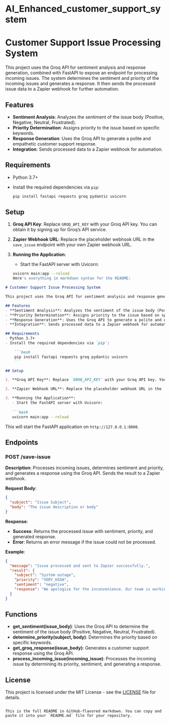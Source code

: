 # AI_Enhanced_customer_support_system

# Customer Support Issue Processing System

This project uses the Groq API for sentiment analysis and response generation, combined with FastAPI to expose an endpoint for processing incoming issues. The system determines the sentiment and priority of the incoming issues and generates a response. It then sends the processed issue data to a Zapier webhook for further automation.

## Features
- **Sentiment Analysis**: Analyzes the sentiment of the issue body (Positive, Negative, Neutral, Frustrated).
- **Priority Determination**: Assigns priority to the issue based on specific keywords.
- **Response Generation**: Uses the Groq API to generate a polite and empathetic customer support response.
- **Integration**: Sends processed data to a Zapier webhook for automation.

## Requirements
- Python 3.7+
- Install the required dependencies via `pip`:

    ```bash
    pip install fastapi requests groq pydantic uvicorn
    ```

## Setup

1. **Groq API Key**: Replace `GROQ_API_KEY` with your Groq API key. You can obtain it by signing up for Groq’s API service.

2. **Zapier Webhook URL**: Replace the placeholder webhook URL in the `save_issue` endpoint with your own Zapier webhook URL.

3. **Running the Application**:
   - Start the FastAPI server with Uvicorn:
   
   ```bash
   uvicorn main:app --reload
   Here's everything in markdown syntax for the README:

```markdown
# Customer Support Issue Processing System

This project uses the Groq API for sentiment analysis and response generation, combined with FastAPI to expose an endpoint for processing incoming issues. The system determines the sentiment and priority of the incoming issues and generates a response. It then sends the processed issue data to a Zapier webhook for further automation.

## Features
- **Sentiment Analysis**: Analyzes the sentiment of the issue body (Positive, Negative, Neutral, Frustrated).
- **Priority Determination**: Assigns priority to the issue based on specific keywords.
- **Response Generation**: Uses the Groq API to generate a polite and empathetic customer support response.
- **Integration**: Sends processed data to a Zapier webhook for automation.

## Requirements
- Python 3.7+
- Install the required dependencies via `pip`:

    ```bash
    pip install fastapi requests groq pydantic uvicorn
    ```

## Setup

1. **Groq API Key**: Replace `GROQ_API_KEY` with your Groq API key. You can obtain it by signing up for Groq’s API service.

2. **Zapier Webhook URL**: Replace the placeholder webhook URL in the `save_issue` endpoint with your own Zapier webhook URL.

3. **Running the Application**:
   - Start the FastAPI server with Uvicorn:
   
   ```bash
   uvicorn main:app --reload
   ```
   This will start the FastAPI application on `http://127.0.0.1:8000`.

## Endpoints

### POST /save-issue

**Description**: Processes incoming issues, determines sentiment and priority, and generates a response using the Groq API. Sends the result to a Zapier webhook.

**Request Body**:
```json
{
  "subject": "Issue Subject",
  "body": "The issue description or body"
}
```

**Response**:
- **Success**: Returns the processed issue with sentiment, priority, and generated response.
- **Error**: Returns an error message if the issue could not be processed.

**Example**:
```json
{
  "message": "Issue processed and sent to Zapier successfully.",
  "result": {
    "subject": "System outage",
    "priority": "VERY_HIGH",
    "sentiment": "negative",
    "response": "We apologize for the inconvenience. Our team is working on resolving the issue."
  }
}
```

## Functions

- **get_sentiment(issue_body)**: Uses the Groq API to determine the sentiment of the issue body (Positive, Negative, Neutral, Frustrated).
- **determine_priority(subject, body)**: Determines the priority based on specific keywords.
- **get_groq_response(issue_body)**: Generates a customer support response using the Groq API.
- **process_incoming_issue(incoming_issue)**: Processes the incoming issue by determining its priority, sentiment, and generating a response.

## License
This project is licensed under the MIT License - see the [LICENSE](LICENSE) file for details.
```

This is the full README in GitHub-flavored markdown. You can copy and paste it into your `README.md` file for your repository.
